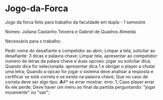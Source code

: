 # Jogo-da-Forca

Jogo da forca feito para trabalho da faculdade em dupla - 1 semestre

Nomes: Juliana Castanho Teixeira e Gabriel de Quadros Almeida

Necessário para o trabalho:

Pedir nome do desafiante e competidor ao abrir;
Limpar a tela, solicitar ao desafiante: 3 dicas e palavra chave;
Limpar tela, apresentar ao competidor: numero de letras da palara chave e duas opcoes: jogar ou solicitar dica;
Quando dica for selecionada: apresentar dica 1 e obrigar o player a chutar uma letra;
Quando a opcao for jogar o sistema deve analisar a resposta e certificar se está correta e se existe na palavra chave;
Que no caso de correta deve ser algo tipo: ***A**A** se errar mostrar: erro: 1;
Caso player errar 6x ele perde;
Deve haver um menu ao final da partida perguntando: "jogar novamente" ou "sair";

